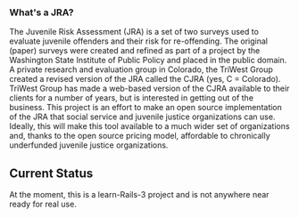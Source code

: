 ### What's a JRA? ###

The Juvenile Risk Assessment (JRA) is a set of two surveys used to evaluate juvenile offenders and their risk for re-offending. The original (paper) surveys were created and refined as part of a project by the Washington State Institute of Public Policy and placed in the public domain. A private research and evaluation group in Colorado, the TriWest Group created a revised version of the JRA called the CJRA (yes, C = Colorado). TriWest Group has made a web-based version of the CJRA available to their clients for a number of years, but is interested in getting out of the business. This project is an effort to make an open source implementation of the JRA that social service and juvenile justice organizations can use. Ideally, this will make this tool available to a much wider set of organizations and, thanks to the open source pricing model, affordable to chronically underfunded juvenile justice organizations.

## Current Status ##

At the moment, this is a learn-Rails-3 project and is not anywhere near ready for real use.